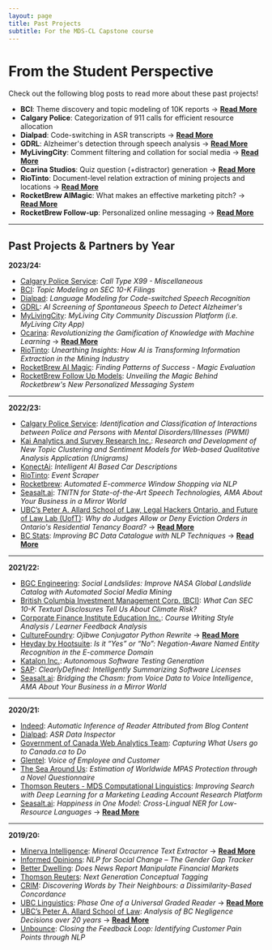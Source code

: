 ```yaml
---
layout: page
title: Past Projects
subtitle: For the MDS-CL Capstone course
---
```


# From the Student Perspective

Check out the following blog posts to read more about these past projects!

* **BCI**: Theme discovery and topic modeling of 10K reports → [**Read More**](https://medium.com/@billchou1888/unlocking-insights-from-sec-10-k-filings-our-journey-with-topic-modeling-2b2a6a86409f)
* **Calgary Police**: Categorization of 911 calls for efficient resource allocation
* **Dialpad**: Code-switching in ASR transcripts → [**Read More**](https://medium.com/@cheyannelhy/enhancing-speech-recognition-for-code-switching-our-journey-a8b4ce4aaf3e)
* **GDRL**: Alzheimer's detection through speech analysis → [**Read More**](https://medium.com/@nguyentranminh/cognitive-assessment-and-role-of-computational-linguistics-a3d1a86eb3c2)
* **MyLivingCity**: Comment filtering and collation for social media → [**Read More**](https://medium.com/@mamuyuan2000/our-journey-with-mylivingcity-104c5d89109b)
* **Ocarina Studios**: Quiz question (+distractor) generation → [**Read More**](https://medium.com/@coloteong20/revolutionizing-the-gamification-of-knowledge-with-machine-learning-aeccaf5d786c)
* **RioTinto**: Document-level relation extraction of mining projects and locations → [**Read More**](https://medium.com/@lmcwlp/unearthing-insights-how-ai-is-transforming-information-extraction-in-the-mining-industry-34dde84a3bb5)
* **RocketBrew AIMagic**: What makes an effective marketing pitch? → [**Read More**](https://medium.com/@zenonhrabowsky/3b411d853f9e)
* **RocketBrew Follow-up**: Personalized online messaging → [**Read More**](https://medium.com/@haochen.he/unveiling-the-magic-behind-rocketbrews-new-personalized-messaging-system-05a13357e37f)

___

## Past Projects & Partners by Year

**2023/24:**
* [Calgary Police Service](https://www.calgary.ca/cps.html): _Call Type X99 - Miscellaneous_
* [BCI](https://www.bci.ca/): _Topic Modeling on SEC 10-K Filings_
* [Dialpad](https://www.dialpad.com/): _Language Modeling for Code-switched Speech Recognition_
* [GDRL](https://geriatrics.med.ubc.ca/research.php): _AI Screening of Spontaneous Speech to Detect Alzheimer's_
* [MyLivingCity](): _MyLiving City Community Discussion Platform (i.e. MyLiving City App)_
* [Ocarina](https://www.ocarinastudios.com/): _Revolutionizing the Gamification of Knowledge with Machine Learning_ → [**Read More**](https://masterdatascience.ubc.ca/why-data-science/data-stories/dream-database)
* [RioTinto](https://www.riotinto.com/): _Unearthing Insights: How AI is Transforming Information Extraction in the Mining Industry_
* [RocketBrew AI Magic](https://www.therocketbrew.com/): _Finding Patterns of Success - Magic Evaluation_
* [RocketBrew Follow Up Models](https://www.therocketbrew.com/): _Unveiling the Magic Behind Rocketbrew's New Personalized Messaging System_

___

**2022/23:**  
* [Calgary Police Service](https://www.calgary.ca/cps.html): _Identification and Classification of Interactions between Police and Persons with Mental Disorders/Illnesses (PWMI)_
* [Kai Analytics and Survey Research Inc.](https://www.kaianalytics.com/): _Research and Development of New Topic Clustering and Sentiment Models for Web-based Qualitative Analysis Application (Unigrams)_
* [KonectAi](https://www.konect.ai/): _Intelligent AI Based Car Descriptions_
* [RioTinto](https://www.riotinto.com/): _Event Scraper_
* [Rocketbrew](https://www.therocketbrew.com/): _Automated E-commerce Window Shopping via NLP_
* [Seasalt.ai](https://seasalt.ai/): _TNITN for State-of-the-Art Speech Technologies,_ _AMA About Your Business in a Mirror World_
* [UBC’s Peter A. Allard School of Law, Legal Hackers Ontario, and Future of Law Lab (UofT)](https://www.law.utoronto.ca/student-life/student-clubs-and-events/legal-hackers): _Why do Judges Allow or Deny Eviction Orders in Ontario's Residential Tenancy Board?_ → [**Read More**](https://ubc-mdscl.github.io/2023-09-26-lorem-ipsum/)
* [BC Stats](https://www2.gov.bc.ca/gov/content/data/about-data-management/bc-stats): _Improving BC Data Catalogue with NLP Techniques_ → [**Read More**](https://ubc-mdscl.github.io/2023-10-06-lorem-ipsum/)

___

**2021/22:**
* [BGC Engineering](https://www.bgcengineering.ca/): _Social Landslides: Improve NASA Global Landslide Catalog with Automated Social Media Mining_
* [British Columbia Investment Management Corp. (BCI)](https://www.bci.ca/): _What Can SEC 10-K Textual Disclosures Tell Us About Climate Risk?_
* [Corporate Finance Institute Education Inc.](https://corporatefinanceinstitute.com/): _Course Writing Style Analysis / Learner Feedback Analysis_
* [CultureFoundry](https://www.culturefoundry.com/): _Ojibwe Conjugator Python Rewrite_ → [**Read More**](https://ubc-mdscl.github.io/2022-08-25-lorem-ipsum/)
* [Heyday by Hootsuite](https://heyday.hootsuite.com/about-us/): _Is it “Yes” or “No”: Negation-Aware Named Entity Recognition in the E-commerce Domain_
* [Katalon Inc.](https://katalon.com/): _Autonomous Software Testing Generation_
* [SAP](https://www.sap.com/canada/index.html): _ClearlyDefined: Intelligently Summarizing Software Licenses_
* [Seasalt.ai](https://seasalt.ai/): _Bridging the Chasm: from Voice Data to Voice Intelligence_, _AMA About Your Business in a Mirror World_

___

**2020/21:**
* [Indeed](https://ca.indeed.com/): _Automatic Inference of Reader Attributed from Blog Content_
* [Dialpad](https://www.dialpad.com/): _ASR Data Inspector_
* [Government of Canada Web Analytics Team](https://www.canada.ca/en/analytics.html): _Capturing What Users go to Canada.ca to Do_
* [Glentel](https://www.glentel.com/home): _Voice of Employee and Customer_
* [The Sea Around Us](https://www.seaaroundus.org/): _Estimation of Worldwide MPAS Protection through a Novel Questionnaire_
* [Thomson Reuters - MDS Computational Linguistics](https://www.thomsonreuters.ca/en.html): _Improving Search with Deep Learning for a Marketing Leading Account Research Platform_
* [Seasalt.ai](https://seasalt.ai/): _Happiness in One Model: Cross-Lingual NER for Low-Resource Languages_ → [**Read More**](https://ubc-mdscl.github.io/2021-08-13-lorem-ipsum/)

___

**2019/20:**
* [Minerva Intelligence](https://www.gominerva.com/): _Mineral Occurrence Text Extractor_ → [**Read More**](https://ubc-mdscl.github.io/2020-10-06-lorem-ipsum/)
* [Informed Opinions](https://informedopinions.org/): _NLP for Social Change – The Gender Gap Tracker_
* [Better Dwelling](https://betterdwelling.com/): _Does News Report Manipulate Financial Markets_
* [Thomson Reuters](https://www.thomsonreuters.ca/en.html): _Next Generation Conceptual Tagging_
* [CRIM](https://www.crim.ca/en/): _Discovering Words by Their Neighbours: a Dissimilarity-Based Concordance_
* [UBC Linguistics](https://linguistics.ubc.ca/): _Phase One of a Universal Graded Reader_ → [**Read More**](https://ubc-mdscl.github.io/2021-08-13-lorem-ipsum-1/)
* [UBC’s Peter A. Allard School of Law](https://allard.ubc.ca/): _Analysis of BC Negligence Decisions over 20 years_ → [**Read More**](https://ubc-mdscl.github.io/2020-10-06-lorem-ipsum-1/)
* [Unbounce](https://unbounce.com/): _Closing the Feedback Loop: Identifying Customer Pain Points through NLP_
